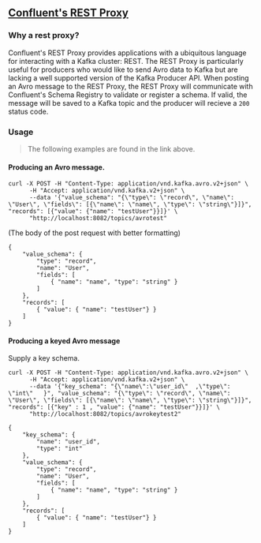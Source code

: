## [Confluent's REST Proxy](https://docs.confluent.io/current/kafka-rest/docs/intro.html)

### Why a rest proxy?

Confluent's REST Proxy provides applications with a ubiquitous language for interacting with a Kafka cluster: REST. The REST Proxy is particularly useful for producers who would like to send Avro data to Kafka but are lacking a well supported version of the Kafka Producer API. When posting an Avro message to the REST Proxy, the REST Proxy will communicate with Confluent's Schema Registry to validate or register a schema. If valid, the message will be saved to a Kafka topic and the producer will recieve a ```200``` status code.

### Usage

> The following examples are found in the link above.

#### Producing an Avro message.

```
curl -X POST -H "Content-Type: application/vnd.kafka.avro.v2+json" \
      -H "Accept: application/vnd.kafka.v2+json" \
      --data '{"value_schema": "{\"type\": \"record\", \"name\": \"User\", \"fields\": [{\"name\": \"name\", \"type\": \"string\"}]}", "records": [{"value": {"name": "testUser"}}]}' \
      "http://localhost:8082/topics/avrotest"
```

(The body of the post request with better formatting)

```json{.line-numbers}
{
    "value_schema": {
        "type": "record", 
        "name": "User",
        "fields": [
            { "name": "name", "type": "string" }
        ]
    },
    "records": [
        { "value": { "name": "testUser"} }
    ]
}
```

#### Producing a keyed Avro message

Supply a key schema.

```
curl -X POST -H "Content-Type: application/vnd.kafka.avro.v2+json" \
      -H "Accept: application/vnd.kafka.v2+json" \
      --data '{"key_schema": "{\"name\":\"user_id\"  ,\"type\": \"int\"   }", "value_schema": "{\"type\": \"record\", \"name\": \"User\", \"fields\": [{\"name\": \"name\", \"type\": \"string\"}]}", "records": [{"key" : 1 , "value": {"name": "testUser"}}]}' \
      "http://localhost:8082/topics/avrokeytest2"
```

```json{.line-numbers}
{
    "key_schema": {
        "name": "user_id",
        "type": "int"
    },
    "value_schema": {
        "type": "record", 
        "name": "User",
        "fields": [
            { "name": "name", "type": "string" }
        ]
    },
    "records": [
        { "value": { "name": "testUser"} }
    ]
}
```